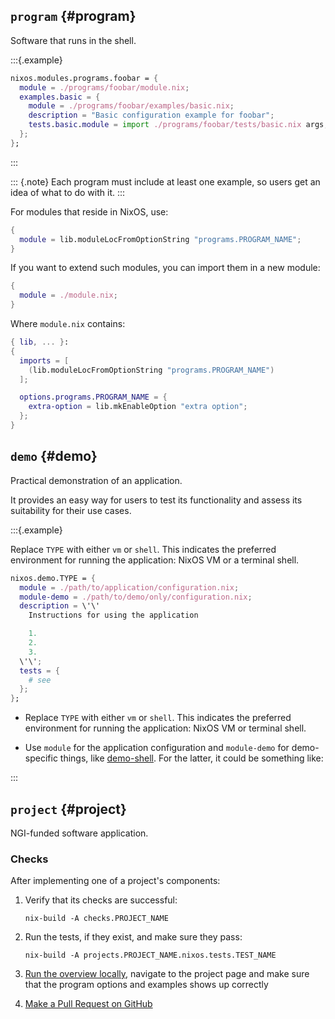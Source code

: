
## `program` {#program}

Software that runs in the shell.

:::{.example}
```nix
nixos.modules.programs.foobar = {
  module = ./programs/foobar/module.nix;
  examples.basic = {
    module = ./programs/foobar/examples/basic.nix;
    description = "Basic configuration example for foobar";
    tests.basic.module = import ./programs/foobar/tests/basic.nix args;
  };
};
```
:::

::: {.note}
Each program must include at least one example, so users get an idea of what to do with it.
:::

For modules that reside in NixOS, use:

```nix
{
  module = lib.moduleLocFromOptionString "programs.PROGRAM_NAME";
}
```

If you want to extend such modules, you can import them in a new module:

```nix
{
  module = ./module.nix;
}
```

Where `module.nix` contains:

```nix
{ lib, ... }:
{
  imports = [
    (lib.moduleLocFromOptionString "programs.PROGRAM_NAME")
  ];

  options.programs.PROGRAM_NAME = {
    extra-option = lib.mkEnableOption "extra option";
  };
}
```

## `demo` {#demo}

Practical demonstration of an application.

It provides an easy way for users to test its functionality and assess its suitability for their use cases.

:::{.example}

Replace `TYPE` with either `vm` or `shell`.
This indicates the preferred environment for running the application: NixOS VM or a terminal shell.

```nix
nixos.demo.TYPE = {
  module = ./path/to/application/configuration.nix;
  module-demo = ./path/to/demo/only/configuration.nix;
  description = \'\'
    Instructions for using the application

    1.
    2.
    3.
  \'\';
  tests = {
    # see
  };
};
```

- Replace `TYPE` with either `vm` or `shell`.
This indicates the preferred environment for running the application: NixOS VM or terminal shell.

- Use `module` for the application configuration and `module-demo` for demo-specific things, like [demo-shell](./overview/demo/shell.nix).
For the latter, it could be something like:

:::

## `project` {#project}

NGI-funded software application.

### Checks

After implementing one of a project's components:

1. Verify that its checks are successful:

   ```shellSession
   nix-build -A checks.PROJECT_NAME
   ```

1. Run the tests, if they exist, and make sure they pass:

   ```shellSession
   nix-build -A projects.PROJECT_NAME.nixos.tests.TEST_NAME
   ```

1. [Run the overview locally](#running-and-testing-the-overview-locally), navigate to the project page and make sure that the program options and examples shows up correctly

1. [Make a Pull Request on GitHub](#how-to-create-pull-requests-to-ngipkgs)


